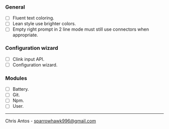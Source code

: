 ### General
- [ ] Fluent text coloring.
- [ ] Lean style use brighter colors.
- [ ] Empty right prompt in 2 line mode must still use connectors when appropriate.

### Configuration wizard
- [ ] Clink input API.
- [ ] Configuration wizard.

### Modules
- [ ] Battery.
- [ ] Git.
- [ ] Npm.
- [ ] User.

---
Chris Antos - sparrowhawk996@gmail.com
